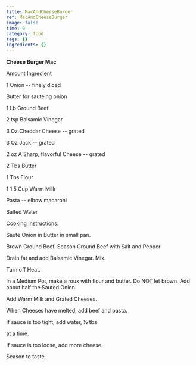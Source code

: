 ```yaml
---
title: MacAndCheeseBurger
ref: MacAndCheeseBurger
image: false
time: 0
category: food
tags: {}
ingredients: {}
---
```

**Cheese Burger Mac**



[Amount]() [Ingredient]()


1 Onion -- finely diced

Butter for sauteing onion


1 Lb Ground Beef

2 tsp Balsamic Vinegar


3 Oz Cheddar Cheese -- grated

3 Oz Jack -- grated

2 oz A Sharp, flavorful Cheese -- grated


2 Tbs Butter

1 Tbs Flour

1 1.5 Cup Warm Milk


Pasta -- elbow macaroni

Salted Water



[Cooking Instructions:]()


Saute Onion in Butter in small pan.


Brown Ground Beef. Season Ground Beef with Salt and Pepper


Drain fat and add Balsamic Vinegar. Mix.


Turn off Heat.


In a Medium Pot, make a roux with flour and butter. Do NOT let brown.
Add about half the Sauted Onion.


Add Warm Milk and Grated Cheeses.


When Cheeses have melted, add beef and pasta.


If sauce is too tight, add water, ½ tbs

at a time.


If sauce is too loose, add more cheese.


Season to taste.
